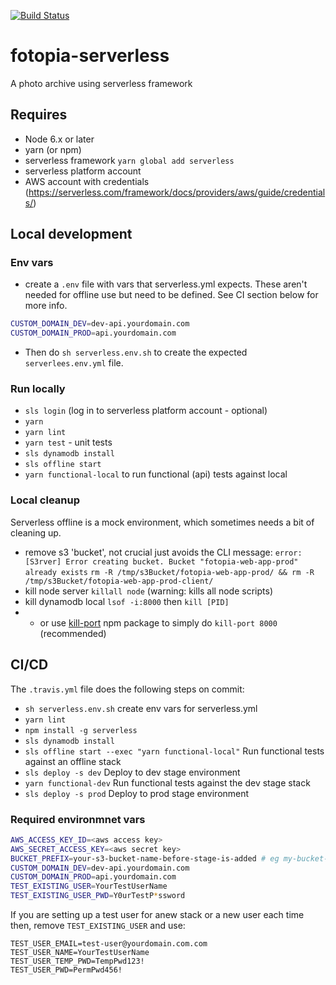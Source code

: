 [![Build Status](https://travis-ci.org/mbudm/fotopia-serverless.svg?branch=master)](https://travis-ci.org/mbudm/fotopia-serverless)
# fotopia-serverless
A photo archive using serverless framework

## Requires
- Node 6.x or later
- yarn (or npm)
- serverless framework `yarn global add serverless`
- serverless platform account
- AWS account with credentials (https://serverless.com/framework/docs/providers/aws/guide/credentials/)

## Local development

### Env vars
- create a `.env` file with vars that serverless.yml expects. These aren't needed for offline use but need to be defined. See CI section below for more info.
```sh
CUSTOM_DOMAIN_DEV=dev-api.yourdomain.com
CUSTOM_DOMAIN_PROD=api.yourdomain.com
```
- Then do `sh serverless.env.sh` to create the expected `serverlees.env.yml` file.

### Run locally
- `sls login` (log in to serverless platform account -  optional)
- `yarn`
- `yarn lint`
- `yarn test` - unit tests
- `sls dynamodb install`
- `sls offline start`
- `yarn functional-local` to run functional (api) tests against local

### Local cleanup 
Serverless offline is a mock environment, which sometimes needs a bit of cleaning up.

- remove s3 'bucket', not crucial just avoids the CLI message: `error: [S3rver] Error creating bucket. Bucket "fotopia-web-app-prod" already exists`
`rm -R /tmp/s3Bucket/fotopia-web-app-prod/ && rm -R /tmp/s3Bucket/fotopia-web-app-prod-client/`
- kill node server `killall node` (warning: kills all node scripts)
- kill dynamodb local `lsof -i:8000` then `kill [PID]`
- - or use [kill-port](https://www.npmjs.com/package/kill-port) npm package to simply do `kill-port 8000` (recommended)

## CI/CD
The `.travis.yml` file does the following steps on commit:

- `sh serverless.env.sh` create env vars for serverless.yml
- `yarn lint`
- `npm install -g serverless`
- `sls dynamodb install`
- `sls offline start --exec "yarn functional-local"` Run functional tests against an offline stack
- `sls deploy -s dev` Deploy to dev stage environment
- `yarn functional-dev` Run functional tests against the dev stage stack
- `sls deploy -s prod` Deploy to prod stage environment

### Required environmnet vars
```sh
AWS_ACCESS_KEY_ID=<aws access key>
AWS_SECRET_ACCESS_KEY=<aws secret key> 
BUCKET_PREFIX=your-s3-bucket-name-before-stage-is-added # eg my-bucket- which becomes my-bucket-prod 
CUSTOM_DOMAIN_DEV=dev-api.yourdomain.com
CUSTOM_DOMAIN_PROD=api.yourdomain.com
TEST_EXISTING_USER=YourTestUserName
TEST_EXISTING_USER_PWD=Y0urTestP*ssword
```

If you are setting up a test user for anew stack or a new user each time then, remove `TEST_EXISTING_USER` and use:
```
TEST_USER_EMAIL=test-user@yourdomain.com.com
TEST_USER_NAME=YourTestUserName
TEST_USER_TEMP_PWD=TempPwd123!
TEST_USER_PWD=PermPwd456!
```
